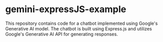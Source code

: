 # gemini-expressJS-example
 This repository contains code for a chatbot implemented using Google's Generative AI model. The chatbot is built using Express.js and utilizes Google's Generative AI API for generating responses.

